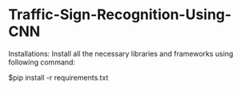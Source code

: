 # Traffic-Sign-Recognition-Using-CNN

Installations:
Install all the necessary libraries and frameworks using following command:

$pip install -r requirements.txt

